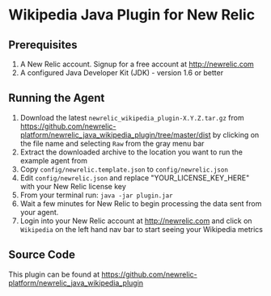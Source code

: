Wikipedia Java Plugin for New Relic
========================================

Prerequisites
-------------

1. A New Relic account. Signup for a free account at http://newrelic.com
2. A configured Java Developer Kit (JDK) - version 1.6 or better

Running the Agent
----------------------------------

1. Download the latest `newrelic_wikipedia_plugin-X.Y.Z.tar.gz` from https://github.com/newrelic-platform/newrelic_java_wikipedia_plugin/tree/master/dist by clicking on the file name and selecting `Raw` from the gray menu bar
2. Extract the downloaded archive to the location you want to run the example agent from
3. Copy `config/newrelic.template.json` to `config/newrelic.json`
4. Edit `config/newrelic.json` and replace "YOUR_LICENSE_KEY_HERE" with your New Relic license key
5. From your terminal run: `java -jar plugin.jar`
6. Wait a few minutes for New Relic to begin processing the data sent from your agent.
6. Login into your New Relic account at http://newrelic.com and click on `Wikipedia` on the left hand nav bar to start seeing your Wikipedia metrics

Source Code
-----------

This plugin can be found at https://github.com/newrelic-platform/newrelic_java_wikipedia_plugin